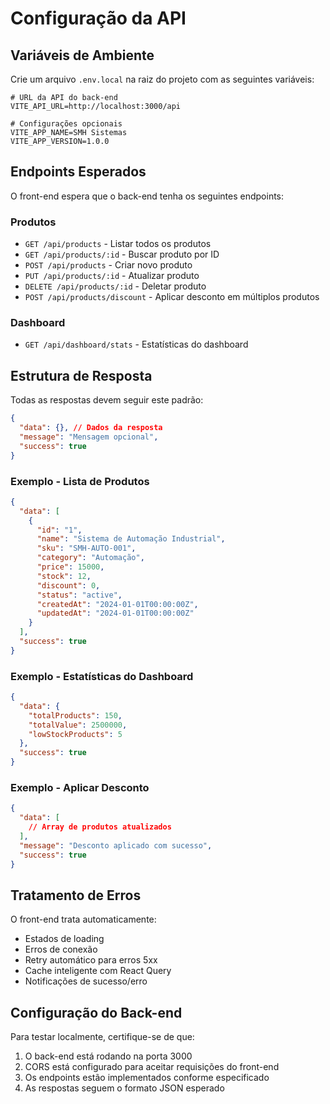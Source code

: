 # Configuração da API

## Variáveis de Ambiente

Crie um arquivo `.env.local` na raiz do projeto com as seguintes variáveis:

```env
# URL da API do back-end
VITE_API_URL=http://localhost:3000/api

# Configurações opcionais
VITE_APP_NAME=SMH Sistemas
VITE_APP_VERSION=1.0.0
```

## Endpoints Esperados

O front-end espera que o back-end tenha os seguintes endpoints:

### Produtos

- `GET /api/products` - Listar todos os produtos
- `GET /api/products/:id` - Buscar produto por ID
- `POST /api/products` - Criar novo produto
- `PUT /api/products/:id` - Atualizar produto
- `DELETE /api/products/:id` - Deletar produto
- `POST /api/products/discount` - Aplicar desconto em múltiplos produtos

### Dashboard

- `GET /api/dashboard/stats` - Estatísticas do dashboard

## Estrutura de Resposta

Todas as respostas devem seguir este padrão:

```json
{
  "data": {}, // Dados da resposta
  "message": "Mensagem opcional",
  "success": true
}
```

### Exemplo - Lista de Produtos

```json
{
  "data": [
    {
      "id": "1",
      "name": "Sistema de Automação Industrial",
      "sku": "SMH-AUTO-001",
      "category": "Automação",
      "price": 15000,
      "stock": 12,
      "discount": 0,
      "status": "active",
      "createdAt": "2024-01-01T00:00:00Z",
      "updatedAt": "2024-01-01T00:00:00Z"
    }
  ],
  "success": true
}
```

### Exemplo - Estatísticas do Dashboard

```json
{
  "data": {
    "totalProducts": 150,
    "totalValue": 2500000,
    "lowStockProducts": 5
  },
  "success": true
}
```

### Exemplo - Aplicar Desconto

```json
{
  "data": [
    // Array de produtos atualizados
  ],
  "message": "Desconto aplicado com sucesso",
  "success": true
}
```

## Tratamento de Erros

O front-end trata automaticamente:

- Estados de loading
- Erros de conexão
- Retry automático para erros 5xx
- Cache inteligente com React Query
- Notificações de sucesso/erro

## Configuração do Back-end

Para testar localmente, certifique-se de que:

1. O back-end está rodando na porta 3000
2. CORS está configurado para aceitar requisições do front-end
3. Os endpoints estão implementados conforme especificado
4. As respostas seguem o formato JSON esperado
